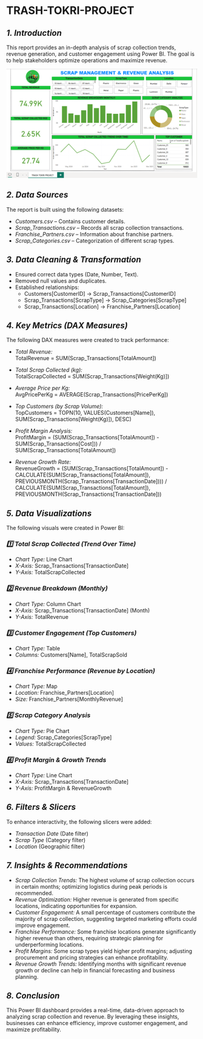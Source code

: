 # TRASH-TOKRI-PROJECT



## *1. Introduction*
This report provides an in-depth analysis of scrap collection trends, revenue generation, and customer engagement using Power BI. The goal is to help stakeholders optimize operations and maximize revenue.

![TRASH-TOKRI-PROJECT](https://github.com/singhdeepesh20/TRASH-TOKRI-PROJECT/blob/main/TRASH%20TOKRI.png)


## *2. Data Sources*
The report is built using the following datasets:
- *Customers.csv* – Contains customer details.
- *Scrap_Transactions.csv* – Records all scrap collection transactions.
- *Franchise_Partners.csv* – Information about franchise partners.
- *Scrap_Categories.csv* – Categorization of different scrap types.

## *3. Data Cleaning & Transformation*
- Ensured correct data types (Date, Number, Text).
- Removed null values and duplicates.
- Established relationships:
  - Customers[CustomerID] → Scrap_Transactions[CustomerID]
  - Scrap_Transactions[ScrapType] → Scrap_Categories[ScrapType]
  - Scrap_Transactions[Location] → Franchise_Partners[Location]

## *4. Key Metrics (DAX Measures)*
The following DAX measures were created to track performance:

- *Total Revenue:*  
  TotalRevenue = SUM(Scrap_Transactions[TotalAmount])

- *Total Scrap Collected (kg):*  
  TotalScrapCollected = SUM(Scrap_Transactions[Weight(Kg)])

- *Average Price per Kg:*  
  AvgPricePerKg = AVERAGE(Scrap_Transactions[PricePerKg])

- *Top Customers (by Scrap Volume):*  
  TopCustomers = TOPN(10, VALUES(Customers[Name]), SUM(Scrap_Transactions[Weight(Kg)]), DESC)

- *Profit Margin Analysis:*  
  ProfitMargin = (SUM(Scrap_Transactions[TotalAmount]) - SUM(Scrap_Transactions[Cost])) / SUM(Scrap_Transactions[TotalAmount])

- *Revenue Growth Rate:*  
  RevenueGrowth = (SUM(Scrap_Transactions[TotalAmount]) - CALCULATE(SUM(Scrap_Transactions[TotalAmount]), PREVIOUSMONTH(Scrap_Transactions[TransactionDate]))) / CALCULATE(SUM(Scrap_Transactions[TotalAmount]), PREVIOUSMONTH(Scrap_Transactions[TransactionDate]))

## *5. Data Visualizations*
The following visuals were created in Power BI:

### *1️⃣ Total Scrap Collected (Trend Over Time)*
- *Chart Type:* Line Chart  
- *X-Axis:* Scrap_Transactions[TransactionDate]  
- *Y-Axis:* TotalScrapCollected  

### *2️⃣ Revenue Breakdown (Monthly)*
- *Chart Type:* Column Chart  
- *X-Axis:* Scrap_Transactions[TransactionDate] (Month)  
- *Y-Axis:* TotalRevenue  

### *3️⃣ Customer Engagement (Top Customers)*
- *Chart Type:* Table  
- *Columns:* Customers[Name], TotalScrapSold  

### *4️⃣ Franchise Performance (Revenue by Location)*
- *Chart Type:* Map  
- *Location:* Franchise_Partners[Location]  
- *Size:* Franchise_Partners[MonthlyRevenue]  

### *5️⃣ Scrap Category Analysis*
- *Chart Type:* Pie Chart  
- *Legend:* Scrap_Categories[ScrapType]  
- *Values:* TotalScrapCollected  

### *6️⃣ Profit Margin & Growth Trends*
- *Chart Type:* Line Chart  
- *X-Axis:* Scrap_Transactions[TransactionDate]  
- *Y-Axis:* ProfitMargin & RevenueGrowth  

## *6. Filters & Slicers*
To enhance interactivity, the following slicers were added:
- *Transaction Date* (Date filter)
- *Scrap Type* (Category filter)
- *Location* (Geographic filter)

## *7. Insights & Recommendations*
- *Scrap Collection Trends:* The highest volume of scrap collection occurs in certain months; optimizing logistics during peak periods is recommended.
- *Revenue Optimization:* Higher revenue is generated from specific locations, indicating opportunities for expansion.
- *Customer Engagement:* A small percentage of customers contribute the majority of scrap collection, suggesting targeted marketing efforts could improve engagement.
- *Franchise Performance:* Some franchise locations generate significantly higher revenue than others, requiring strategic planning for underperforming locations.
- *Profit Margins:* Some scrap types yield higher profit margins; adjusting procurement and pricing strategies can enhance profitability.
- *Revenue Growth Trends:* Identifying months with significant revenue growth or decline can help in financial forecasting and business planning.

## *8. Conclusion*
This Power BI dashboard provides a real-time, data-driven approach to analyzing scrap collection and revenue. By leveraging these insights, businesses can enhance efficiency, improve customer engagement, and maximize profitability.


